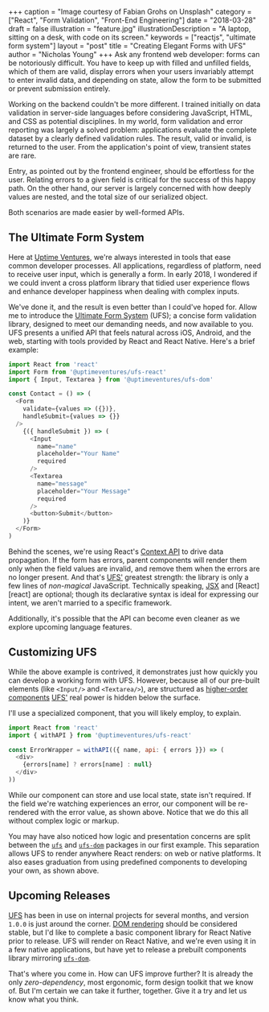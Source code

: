 +++
caption = "Image courtesy of Fabian Grohs on Unsplash"
category = ["React", "Form Validation", "Front-End Engineering"]
date = "2018-03-28"
draft = false
illustration = "feature.jpg"
illustrationDescription = "A laptop, sitting on a desk, with code on its screen."
keywords = ["reactjs", "ultimate form system"]
layout = "post"
title = "Creating Elegant Forms with UFS"
author = "Nicholas Young"
+++
Ask any frontend web developer: forms can be notoriously difficult. You have
to keep up with filled and unfilled fields, which of them are valid, display
errors when your users invariably attempt to enter invalid data, and depending
on state, allow the form to be submitted or prevent submission entirely.

Working on the backend couldn't be more different. I trained initially on data
validation in server-side languages before considering JavaScript, HTML, and
CSS as potential disciplines. In my world, form validation and error reporting
was largely a solved problem: applications evaluate the complete dataset by
a clearly defined validation rules. The result, valid or invalid, is
returned to the user. From the application's point of view, transient states
are rare.

Entry, as pointed out by the frontend engineer, should be effortless for the
user. Relating errors to a given field is critical
for the success of this happy path. On the other hand, our server is largely
concerned with how deeply values are nested, and the total size of our
serialized object.

Both scenarios are made easier by well-formed APIs.

## The Ultimate Form System

Here at [Uptime Ventures][ufs], we're always interested in tools that ease common
developer processes. All applications, regardless of platform, need to receive
user input, which is generally a form. In early 2018, I wondered if we could
invent a cross platform library that tidied user experience flows and enhance developer happiness when dealing
with complex inputs.

We've done it, and the result is even better than I could've hoped for. Allow me to introduce the [Ultimate Form
System][ufs] (UFS); a concise form validation library, designed to meet our
demanding needs, and now available to you. UFS presents a unified API that feels
natural across iOS, Android, and the web, starting with tools provided by React
and React Native. Here's a brief example:

```javascript
import React from 'react'
import Form from '@uptimeventures/ufs-react'
import { Input, Textarea } from '@uptimeventures/ufs-dom'

const Contact = () => (
  <Form
    validate={values => ({})},
    handleSubmit={values => {}}
  />
    {({ handleSubmit }) => (
      <Input
        name="name"
        placeholder="Your Name"
        required
      />
      <Textarea
        name="message"
        placeholder="Your Message"
        required
      />
      <button>Submit</button>
    )}
  </Form>
)
```

Behind the scenes, we're using React's [Context API][react-context] to
drive data propagation. If the form has errors, parent components will render them only when the field values are invalid, and remove them when the errors are no longer present. And that's [UFS'][ufs] greatest strength: the library is only a few lines of *non-magical* JavaScript. Technically speaking, [JSX][jsx] and [React][react] are optional; though its declarative syntax is ideal for expressing our intent, we aren't married to a specific framework.

Additionally, it's possible that the API can become even cleaner as we explore upcoming language features.

## Customizing UFS

While the above example is contrived, it demonstrates just how quickly you can
develop a working form with UFS. However, because all of our pre-built
elements (like `<Input/>` and `<Textarea/>`), are structured as [higher-order
components][hoc] [UFS'][ufs] real power is hidden below the surface.

I'll use a specialized component, that you will likely employ, to explain.

```javascript
import React from 'react'
import { withAPI } from '@uptimeventures/ufs-react'

const ErrorWrapper = withAPI(({ name, api: { errors }}) => (
  <div>
    {errors[name] ? errors[name] : null}
  </div>
))
```

While our component can store and use local state, state isn't required. If the field we're watching experiences an error, our component will be re-rendered with the error value, as shown above. Notice that we do this all without complex logic or markup.

You may have also noticed how logic and presentation concerns are split between the [`ufs`][ufscore] and [`ufs-dom`][ufsdom] packages in our first example. This separation allows UFS to render anywhere React renders: on web or native platforms. It also eases graduation from using predefined components to developing your own, as shown above.

## Upcoming Releases

[UFS][ufs] has been in use on internal projects for several months, and version `1.0.0` is just around the corner. [DOM rendering][ufsdom] should be considered stable, but I'd like to complete a basic component library for React Native prior to release. UFS will render on React Native, and we're even using it in a few native applications, but have yet to release a prebuilt components library mirroring [`ufs-dom`][ufsdom].

That's where you come in. How can UFS improve further? It is already the only *zero-dependency*, most ergonomic, form design toolkit that we know of. But I'm certain we can take it further, together. Give it a try and let us know what you think.

[uv]: https://www.uptime.ventures/
[ufs]: https://www.npmjs.com/package/@uptimeventures/ufs-react/
[jsx]: https://reactjs.org/docs/introducing-jsx.html
[hoc]: https://reactjs.org/docs/higher-order-components.html
[react-context]: https://reactjs.org/docs/context.html
[ufscore]: https://gitlab.com/uptimeventures/ufs/tree/master/packages/ufs-react/
[ufsdom]: https://gitlab.com/uptimeventures/ufs/tree/master/packages/ufs-dom/
